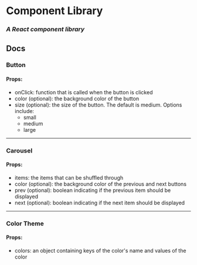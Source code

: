 # Component Library
### _A React component library_

## Docs

### Button
#### Props:
- onClick: function that is called when the button is clicked
- color (optional): the background color of the button
- size (optional): the size of the button. The default is medium. Options include:
    - small
    - medium
    - large

---

### Carousel
#### Props:
- items: the items that can be shuffled through
- color (optional): the background color of the previous and next buttons
- prev (optional): boolean indicating if the previous item should be displayed
- next (optional): boolean indicating if the next item should be displayed

---

### Color Theme
#### Props:
- colors: an object containing keys of the color's name and values of the color